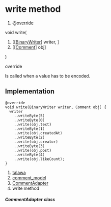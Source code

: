 
<div>

# write method

</div>


<div>

1.  @[override](https://api.flutter.dev/flutter/dart-core/override-constant.html)

</div>

void write(

1.  [[[BinaryWriter](https://pub.dev/documentation/hive/2.2.3/hive/BinaryWriter-class.html)]
    writer, ]
2.  [[[Comment](../../models_comment_comment_model/Comment-class.html)]
    obj]

)


override




Is called when a value has to be encoded.



## Implementation

``` language-dart
@override
void write(BinaryWriter writer, Comment obj) {
  writer
    ..writeByte(5)
    ..writeByte(0)
    ..write(obj.text)
    ..writeByte(1)
    ..write(obj.createdAt)
    ..writeByte(2)
    ..write(obj.creator)
    ..writeByte(3)
    ..write(obj.post)
    ..writeByte(4)
    ..write(obj.likeCount);
}
```







1.  [talawa](../../index.html)
2.  [comment_model](../../models_comment_comment_model/)
3.  [CommentAdapter](../../models_comment_comment_model/CommentAdapter-class.html)
4.  write method

##### CommentAdapter class







